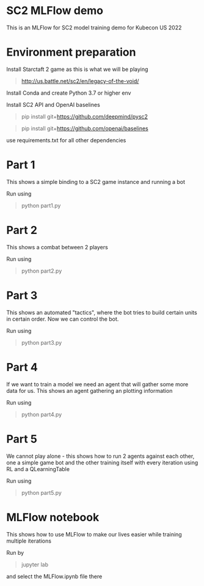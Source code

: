 # SC2 MLFlow demo

This is an MLFlow for SC2 model training demo for Kubecon US 2022

# Environment preparation

Install Starctaft 2 game as this is what we will be playing
> http://us.battle.net/sc2/en/legacy-of-the-void/

Install Conda and create Python 3.7 or higher env

Install SC2 API and OpenAI baselines

> pip install git+https://github.com/deepmind/pysc2

> pip install git+https://github.com/openai/baselines

use requirements.txt for all other dependencies

# Part 1
This shows a simple binding to a SC2 game instance and running a bot

Run using
> python part1.py

# Part 2
This shows a combat between 2 players

Run using
> python part2.py

# Part 3
This shows an automated "tactics", where the bot tries to build certain units in certain order. Now we can control the bot.

Run using
> python part3.py

# Part 4
If we want to train a model we need an agent that will gather some more data for us. This shows an agent gathering an plotting information

Run using
> python part4.py

# Part 5
We cannot play alone - this shows how to run 2 agents against each other, one a simple game bot and the other training itself with every iteration using RL and a QLearningTable

Run using
> python part5.py

# MLFlow notebook
This shows how to use MLFlow to make our lives easier while training multiple iterations

Run by
> jupyter lab

and select the MLFlow.ipynb file there